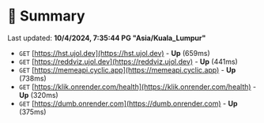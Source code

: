 # 📖 Summary
Last updated: **10/4/2024, 7:35:44 PG "Asia/Kuala_Lumpur"**

- `GET` [https://hst.ujol.dev](https://hst.ujol.dev) - **Up** (659ms)
- `GET` [https://reddviz.ujol.dev](https://reddviz.ujol.dev) - **Up** (441ms)
- `GET` [https://memeapi.cyclic.app](https://memeapi.cyclic.app) - **Up** (738ms)
- `GET` [https://klik.onrender.com/health](https://klik.onrender.com/health) - **Up** (320ms)
- `GET` [https://dumb.onrender.com](https://dumb.onrender.com) - **Up** (375ms)
